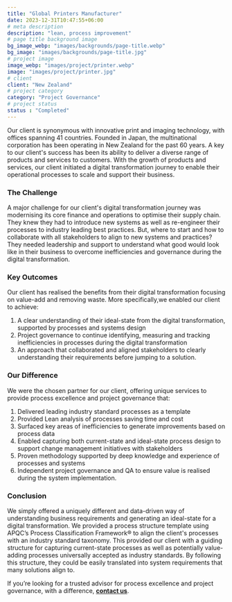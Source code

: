 ```yaml
---
title: "Global Printers Manufacturer"
date: 2023-12-31T10:47:55+06:00
# meta description
description: "lean, process improvement"
# page title background image
bg_image_webp: "images/backgrounds/page-title.webp"
bg_image: "images/backgrounds/page-title.jpg"
# project image
image_webp: "images/project/printer.webp"
image: "images/project/printer.jpg"
# client
client: "New Zealand"
# project category
category: "Project Governance"
# project status
status : "Completed"
---
```


Our client is synonymous with innovative print and imaging technology, with offices spanning 41 countries. Founded in Japan, the multinational corporation has been operating in New Zealand for the past 60 years. A key to our client's success has been its ability to deliver a diverse range of products and services to customers. With the growth of products and services, our client initiated a digital transformation journey to enable their operational processes to scale and support their business.

### The Challenge
A major challenge for our client's digital transformation journey was modernising its core finance and operations to optimise their supply chain. They knew they had to introduce new systems as well as re-engineer their processes to industry leading best practices. But, where to start and how to collaborate with all stakeholders to align to new systems and practices? They needed leadership and support to understand what good would look like in their business to overcome inefficiencies and governance during the digital transformation.

### Key Outcomes
Our client has realised the benefits from their digital transformation focusing on value-add and removing waste. More specifically,we enabled our client to achieve:
1. A clear understanding of their ideal-state from the digital transformation, supported by processes and systems design
2. Project governance to continue identifying, measuring and tracking inefficiencies in processes during the digital transformation
3. An approach that collaborated and aligned stakeholders to clearly understanding their requirements before jumping to a solution.

### Our Difference
We were the chosen partner for our client, offering unique services to provide process excellence and project governance that:
1. Delivered leading industry standard processes as a template
2. Provided Lean analysis of processes saving time and cost
3. Surfaced key areas of inefficiencies to generate improvements based on process data
4. Enabled capturing both current-state and ideal-state process design to support change management initiatives with stakeholders
5. Proven methodology supported by deep knowledge and experience of processes and systems
6. Independent project governance and QA to ensure value is realised during the system implementation.

### Conclusion
We simply offered a uniquely different and data-driven way of understanding business requirements and generating an ideal-state for a digital transformation. We provided a process structure template using APQC’s Process Classification Framework® to align the client's processes with an industry standard taxonomy. This provided our client with a guiding structure for capturing current-state processes as well as potentially value-adding processes universally accepted as industry standards. By following this structure, they could be easily translated into system requirements that many solutions align to.

If you’re looking for a trusted advisor for process excellence and project governance, with a difference, [**contact us**](https://zenconsulting.co.nz/contact/).